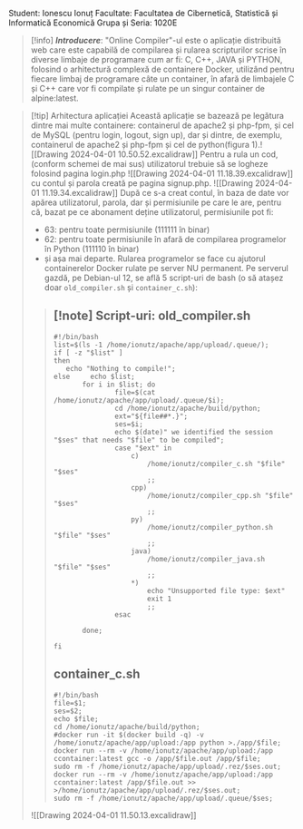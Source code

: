 Student: Ionescu Ionuț
Facultate: Facultatea de Cibernetică, Statistică și Informatică Economică
Grupa și Seria: 1020E

>[!info] ***Introducere***:
>"Online Compiler"-ul este o aplicație distribuită web care este capabilă de compilarea și rularea scripturilor scrise în diverse limbaje de programare cum ar fi: C, C++, JAVA și PYTHON, folosind o arhitectură complexă de containere Docker, utilizând pentru fiecare limbaj de programare câte un container, în afară de limbajele C și C++ care vor fi compilate și rulate pe un singur container de alpine:latest.

>[!tip] Arhitectura aplicației
>Această aplicație se bazează pe legătura dintre mai multe containere: containerul de apache2 și php-fpm, și cel de MySQL (pentru login, logout, sign up), dar și dintre, de exemplu, containerul de apache2 și php-fpm și cel de python(figura 1).![[Drawing 2024-04-01 10.50.52.excalidraw]] 
>Pentru a rula un cod, (conform schemei de mai sus) utilizatorul trebuie să se logheze folosind pagina login.php ![[Drawing 2024-04-01 11.18.39.excalidraw]] cu contul și parola creată pe pagina signup.php. ![[Drawing 2024-04-01 11.19.34.excalidraw]] După ce s-a creat contul, în baza de date vor apărea utilizatorul, parola, dar și permisiunile pe care le are, pentru că, bazat pe ce abonament deține utilizatorul, permisiunile pot fi:
>- 63: pentru toate permisiunile (111111 în binar)
>- 62: pentru toate permisiunile în afară de compilarea programelor în Python (111110 în binar)
>- și așa mai departe.
>Rularea programelor se face cu ajutorul containerelor Docker rulate pe server NU permanent. Pe serverul gazdă, pe Debian-ul 12, se află 5 script-uri de bash (o să atașez doar `old_compiler.sh` și `container_c.sh`):
>>[!note] Script-uri:
>>old_compiler.sh
>>---
>>```
>>#!/bin/bash
>>list=$(ls -1 /home/ionutz/apache/app/upload/.queue/);
>>if [ -z "$list" ]
>>then
>>    echo "Nothing to compile!";
>>else     echo $list;
>>        for i in $list; do
>>                file=$(cat /home/ionutz/apache/app/upload/.queue/$i);
>>                cd /home/ionutz/apache/build/python;
>>                ext="${file##*.}";
>>                ses=$i;
>>                echo $(date)" we identified the session "$ses" that needs "$file" to be compiled";
>>                case "$ext" in
>>                    c)
>>                        /home/ionutz/compiler_c.sh "$file" "$ses"
>>                        ;;
>>                    cpp)
>>                        /home/ionutz/compiler_cpp.sh "$file" "$ses"
>>                        ;;
>>                    py)
>>                        /home/ionutz/compiler_python.sh "$file" "$ses"
>>                        ;;
>>                    java)
>>                        /home/ionutz/compiler_java.sh "$file" "$ses"
>>                        ;;
>>                    *)
>>                        echo "Unsupported file type: $ext"
>>                        exit 1
>>                        ;;
>>                esac
>>
>>        done;
>>
>>fi
>>```
>>container_c.sh
>>---
>>```
>>#!/bin/bash
>>file=$1;
>>ses=$2;
>>echo $file;
>>cd /home/ionutz/apache/build/python;
>>#docker run -it $(docker build -q) -v /home/ionutz/apache/app/upload:/app python >./app/$file;
>>docker run --rm -v /home/ionutz/apache/app/upload:/app ccontainer:latest gcc -o /app/$file.out /app/$file;
>>sudo rm -f /home/ionutz/apache/app/upload/.rez/$ses.out;
>>docker run --rm -v /home/ionutz/apache/app/upload:/app ccontainer:latest /app/$file.out >> >/home/ionutz/apache/app/upload/.rez/$ses.out;
>>sudo rm -f /home/ionutz/apache/app/upload/.queue/$ses;
>>```
>![[Drawing 2024-04-01 11.50.13.excalidraw]]

